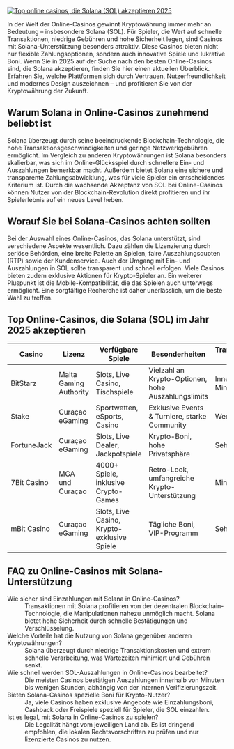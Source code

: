[![Top online casinos, die Solana (SOL) akzeptieren 2025](https://123-caf.pages.dev/gitsignup.png)](https://vrmoo.ru/Bt82HjjY)

<p>In der Welt der Online-Casinos gewinnt Kryptowährung immer mehr an Bedeutung – insbesondere Solana (SOL). Für Spieler, die Wert auf schnelle Transaktionen, niedrige Gebühren und hohe Sicherheit legen, sind Casinos mit Solana-Unterstützung besonders attraktiv. Diese Casinos bieten nicht nur flexible Zahlungsoptionen, sondern auch innovative Spiele und lukrative Boni. Wenn Sie in 2025 auf der Suche nach den besten Online-Casinos sind, die Solana akzeptieren, finden Sie hier einen aktuellen Überblick. Erfahren Sie, welche Plattformen sich durch Vertrauen, Nutzerfreundlichkeit und modernes Design auszeichnen – und profitieren Sie von der Kryptowährung der Zukunft.</p>  <h2>Warum Solana in Online-Casinos zunehmend beliebt ist</h2> <p>Solana überzeugt durch seine beeindruckende Blockchain-Technologie, die hohe Transaktionsgeschwindigkeiten und geringe Netzwerkgebühren ermöglicht. Im Vergleich zu anderen Kryptowährungen ist Solana besonders skalierbar, was sich im Online-Glücksspiel durch schnellere Ein- und Auszahlungen bemerkbar macht. Außerdem bietet Solana eine sichere und transparente Zahlungsabwicklung, was für viele Spieler ein entscheidendes Kriterium ist. Durch die wachsende Akzeptanz von SOL bei Online-Casinos können Nutzer von der Blockchain-Revolution direkt profitieren und ihr Spielerlebnis auf ein neues Level heben.</p>  <h2>Worauf Sie bei Solana-Casinos achten sollten</h2> <p>Bei der Auswahl eines Online-Casinos, das Solana unterstützt, sind verschiedene Aspekte wesentlich. Dazu zählen die Lizenzierung durch seriöse Behörden, eine breite Palette an Spielen, faire Auszahlungsquoten (RTP) sowie der Kundenservice. Auch der Umgang mit Ein- und Auszahlungen in SOL sollte transparent und schnell erfolgen. Viele Casinos bieten zudem exklusive Aktionen für Krypto-Spieler an. Ein weiterer Pluspunkt ist die Mobile-Kompatibilität, die das Spielen auch unterwegs ermöglicht. Eine sorgfältige Recherche ist daher unerlässlich, um die beste Wahl zu treffen.</p>  <h2>Top Online-Casinos, die Solana (SOL) im Jahr 2025 akzeptieren</h2> <table>   <thead>     <tr>       <th>Casino</th>       <th>Lizenz</th>       <th>Verfügbare Spiele</th>       <th>Besonderheiten</th>       <th>Transaktionsdauer (SOL)</th>     </tr>   </thead>   <tbody>     <tr>       <td>BitStarz</td>       <td>Malta Gaming Authority</td>       <td>Slots, Live Casino, Tischspiele</td>       <td>Vielzahl an Krypto-Optionen, hohe Auszahlungslimits</td>       <td>Innerhalb von Minuten</td>     </tr>     <tr>       <td>Stake</td>       <td>Curaçao eGaming</td>       <td>Sportwetten, eSports, Casino</td>       <td>Exklusive Events & Turniere, starke Community</td>       <td>Wenige Minuten</td>     </tr>     <tr>       <td>FortuneJack</td>       <td>Curaçao eGaming</td>       <td>Slots, Live Dealer, Jackpotspiele</td>       <td>Krypto-Boni, hohe Privatsphäre</td>       <td>Sehr schnell</td>     </tr>     <tr>       <td>7Bit Casino</td>       <td>MGA und Curaçao</td>       <td>4000+ Spiele, inklusive Crypto-Games</td>       <td>Retro-Look, umfangreiche Krypto-Unterstützung</td>       <td>Minuten</td>     </tr>     <tr>       <td>mBit Casino</td>       <td>Curaçao eGaming</td>       <td>Slots, Live Casino, Krypto-exklusive Spiele</td>       <td>Tägliche Boni, VIP-Programm</td>       <td>Sehr schnell</td>     </tr>   </tbody> </table>  <h2>FAQ zu Online-Casinos mit Solana-Unterstützung</h2> <dl>   <dt>Wie sicher sind Einzahlungen mit Solana in Online-Casinos?</dt>   <dd>Transaktionen mit Solana profitieren von der dezentralen Blockchain-Technologie, die Manipulationen nahezu unmöglich macht. Solana bietet hohe Sicherheit durch schnelle Bestätigungen und Verschlüsselung.</dd>    <dt>Welche Vorteile hat die Nutzung von Solana gegenüber anderen Kryptowährungen?</dt>   <dd>Solana überzeugt durch niedrige Transaktionskosten und extrem schnelle Verarbeitung, was Wartezeiten minimiert und Gebühren senkt.</dd>    <dt>Wie schnell werden SOL-Auszahlungen in Online-Casinos bearbeitet?</dt>   <dd>Die meisten Casinos bestätigen Auszahlungen innerhalb von Minuten bis wenigen Stunden, abhängig von der internen Verifizierungszeit.</dd>    <dt>Bieten Solana-Casinos spezielle Boni für Krypto-Nutzer?</dt>   <dd>Ja, viele Casinos haben exklusive Angebote wie Einzahlungsboni, Cashback oder Freispiele speziell für Spieler, die SOL einzahlen.</dd>    <dt>Ist es legal, mit Solana in Online-Casinos zu spielen?</dt>   <dd>Die Legalität hängt vom jeweiligen Land ab. Es ist dringend empfohlen, die lokalen Rechtsvorschriften zu prüfen und nur lizenzierte Casinos zu nutzen.</dd> </dl>